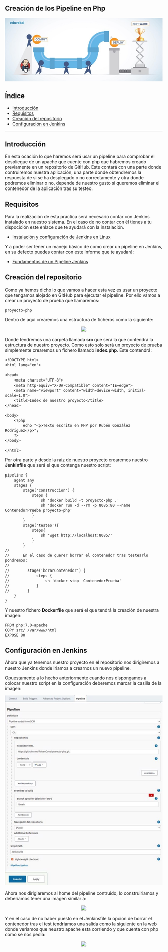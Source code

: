 ## Creación de los Pipeline en Php

<div align="center">
    <img src="../Imágenes/Creación de los Pipeline en Php/Portada.png"/>
</div>

## Índice

- [Introducción](https://github.com/RubenGonz/Despliegues/blob/main/Jenkins/Creaci%C3%B3n%20de%20los%20Pipeline%20en%20Php.md#introducci%C3%B3n)
- [Requisitos](https://github.com/RubenGonz/Despliegues/blob/main/Jenkins/Creaci%C3%B3n%20de%20los%20Pipeline%20en%20Php.md#requisitos)
- [Creación del repositorio ](https://github.com/RubenGonz/Despliegues/blob/main/Jenkins/Creaci%C3%B3n%20de%20los%20Pipeline%20en%20Php.md#creaci%C3%B3n-del-repositorio)
- [Configuración en Jenkins](https://github.com/RubenGonz/Despliegues/blob/main/Jenkins/Creaci%C3%B3n%20de%20los%20Pipeline%20en%20Php.md#configuraci%C3%B3n-en-jenkins)

---

## Introducción

En esta ocación lo que haremos será usar un pipeline para comprobar el despliegue de un apache que cuente con php que habremos creado previamente en un repositorio de GitHub. Este contará con una parte donde contruiremos nuestra aplicación, una parte donde obtendremos la respuesta de si se ha desplegado o no correctamente y otra donde podremos eliminar o no, depende de nuestro gusto si queremos eliminar el contenedor de la aplicación tras su testeo.

## Requisitos

Para la realización de esta práctica será necesario contar con Jenkins instalado en nuestro sistema. En el caso de no contar con él tienes a tu dispocición este enlace que te ayudará con la instalación.

- [Instalación y configuración de Jenkins en Linux](https://github.com/RubenGonz/Despliegues/blob/main/Jenkins/Instalaci%C3%B3n%20y%20configuraci%C3%B3n%20de%20Jenkins%20en%20Linux.md)

Y a poder ser tener un manejo básico de como crear un pipeline en Jenkins, en su defecto puedes contar con este informe que te ayudará:

- [Fundamentos de un Pipeline Jenkins](https://github.com/RubenGonz/Despliegues/blob/main/Jenkins/Fundamentos%20de%20un%20Pipeline%20Jenkins.md)

## Creación del repositorio 

Como ya hemos dicho lo que vamos a hacer esta vez es usar un proyecto que tengamos alojado en GitHub para ejecutar el pipeline. Por ello vamos a crear un proyecto de prueba que llamaremos:

```
proyecto-php
```

Dentro de aqui crearemos una estructura de ficheros como la siguiente:

<div align="center">
    <img src="../Imágenes/Creación de los Pipeline en Php/EstructuraFicheros.png"/>
</div>

Donde tendremos una carpeta llamada __src__ que será la que contendrá la estructura de nuestro proyecto. Como esto solo será un proyecto de prueba simplemente crearemos un fichero llamado __index.php__. Este contendrá:

```
<!DOCTYPE html>
<html lang="en">

<head>
    <meta charset="UTF-8">
    <meta http-equiv="X-UA-Compatible" content="IE=edge">
    <meta name="viewport" content="width=device-width, initial-scale=1.0">
    <title>Index de nuestro proyecto</title>
</head>

<body>
    <?php 
        echo "<p>Texto escrito en PHP por Rubén González Rodríguez</p>"; 
    ?>
</body>

</html>
```

Por otra parte y desde la raiz de nuestro proyecto crearemos nuestro __Jenkinfile__  que será el que contenga nuestro script:

```
pipeline {
    agent any
    stages {
        stage('construccion') {
            steps {
                sh 'docker build -t proyecto-php .'
                sh 'docker run -d --rm -p 8085:80 --name ContenedorPrueba proyecto-php'
            }
        }
        stage('testeo'){
            steps{
                sh 'wget http://localhost:8085/'
            }
        }
//
//      En el caso de querer borrar el contenedor tras testearlo pondremos:
//
//        stage('borarContenedor') {  
//            steps {
//                sh 'docker stop  ContenedorPrueba'  
//            }
//        }
    }
}
```

Y nuestro fichero __Dockerfile__ que será el que tendrá la creación de nuestra imagen:

```
FROM php:7.0-apache
COPY src/ /var/www/html
EXPOSE 80
```

## Configuración en Jenkins

Ahora que ya tenemos nuestro proyecto en el repositorio nos dirigiremos a nuestro Jenkins donde iriamos a crearnos un nuevo pipeline.

Opuestamente a lo hecho anteriormente cuando nos dispongamos a colocar nuestro script en la configuración deberemos marcar la casilla de la imagen:

<div align="center">
    <img src="../Imágenes/Creación de los Pipeline en Php/ConfJenkins.png"/>
</div>

Ahora nos dirigiaremos al home del pipeline contruido, lo construiriamos y deberiamos tener una imagen similar a:

<div align="center">
    <img src="../Imágenes/Creación de los Pipeline en Php/SalidaTest.png"/>
</div>

Y en el caso de no haber puesto en el Jenkinsfile la opcion de borrar el contenedor tras el test tendriamos una salida como la siguiente en la web donde veriamos que neustro apache esta corriendo y que cuenta con php como se nos pedía:

<div align="center">
    <img src="../Imágenes/Creación de los Pipeline en Php/SalidaWeb.png"/>
</div>